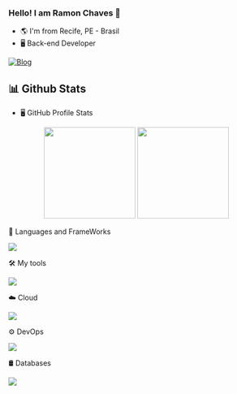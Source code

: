 ### Hello! I am Ramon Chaves 👋 

-   🌎 I'm from Recife, PE - Brasil
-   🖥 Back-end Developer
 
[![Blog](https://img.shields.io/badge/LinkedIn-0077B5?style=for-the-badge&logo=linkedin&logoColor=white)](https://www.linkedin.com/in/rgb-keys/)

<!--   📊stats   -->
<h2> 📊 Github Stats </h2>

-   🖥️ GitHub Profile Stats

<div align="center">
<img height="180em" src="https://github-readme-stats.vercel.app/api?username=rgb-keys&show_icons=true&theme=tokyonight&include_all_commits=true&count_private=true"/>
<img height="180em" src="https://github-readme-stats.vercel.app/api/top-langs/?username=rgb-keys&layout=compact&langs_count=7&theme=tokyonight"/>
</div>

<!--   🔧frameWorks   -->
🔧 Languages ​​and FrameWorks
<p>
  <a>
    <img src="https://skillicons.dev/icons?i=spring,java,maven,gradle" />
  </a>
</p>

<!--   🛠tools   -->
🛠 My tools
<p>
  <a>
    <img src="https://skillicons.dev/icons?i=vscode,idea,postman,git,bash,powershell" />
  </a>
</p>

<!--   ☁️cloud   -->
☁️ Cloud
<p>
  <a>
    <img src="https://skillicons.dev/icons?i=aws" />
  </a>
</p>

<!--   ⚙devops   -->
⚙ DevOps
<p>
  <a>
    <img src="https://skillicons.dev/icons?i=docker" />
  </a>
</p>

<!--   🛢databases   -->
🛢 Databases
<p>
  <a>
    <img src="https://skillicons.dev/icons?i=mysql,postgres" />
  </a>
</p>
